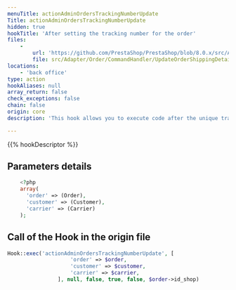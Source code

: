 ```yaml
---
menuTitle: actionAdminOrdersTrackingNumberUpdate
Title: actionAdminOrdersTrackingNumberUpdate
hidden: true
hookTitle: 'After setting the tracking number for the order'
files:
    -
        url: 'https://github.com/PrestaShop/PrestaShop/blob/8.0.x/src/Adapter/Order/CommandHandler/UpdateOrderShippingDetailsHandler.php'
        file: src/Adapter/Order/CommandHandler/UpdateOrderShippingDetailsHandler.php
locations:
    - 'back office'
type: action
hookAliases: null
array_return: false
check_exceptions: false
chain: false
origin: core
description: 'This hook allows you to execute code after the unique tracking number for the order was added'

---
```


{{% hookDescriptor %}}

## Parameters details

```php
    <?php
    array(
      'order' => (Order),
      'customer' => (Customer),
      'carrier' => (Carrier)
    );
```

## Call of the Hook in the origin file

```php
Hook::exec('actionAdminOrdersTrackingNumberUpdate', [
                    'order' => $order,
                    'customer' => $customer,
                    'carrier' => $carrier,
                ], null, false, true, false, $order->id_shop)
```
